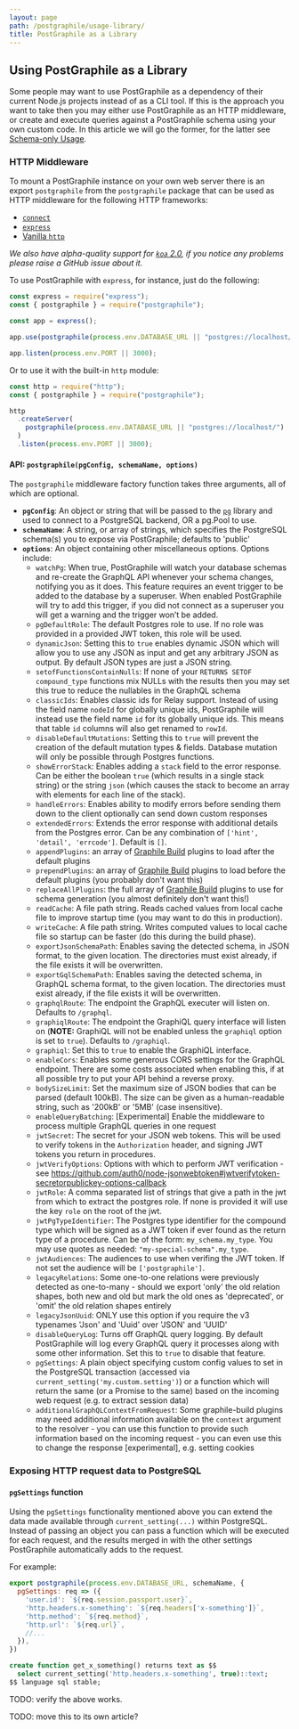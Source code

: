 ```yaml
---
layout: page
path: /postgraphile/usage-library/
title: PostGraphile as a Library
---
```


## Using PostGraphile as a Library

Some people may want to use PostGraphile as a dependency of their current
Node.js projects instead of as a CLI tool. If this is the approach you want to
take then you may either use PostGraphile as an HTTP middleware, or create and
execute queries against a PostGraphile schema using your own custom code. In
this article we will go the former, for the latter see [Schema-only
Usage](/postgraphile/usage-schema/).

### HTTP Middleware

To mount a PostGraphile instance on your own web server there is an export
`postgraphile` from the `postgraphile` package that can be used as HTTP
middleware for the following HTTP frameworks:

* [`connect`](http://npmjs.com/connect)
* [`express`](https://www.npmjs.com/package/express)
* [Vanilla `http`](https://nodejs.org/api/http.html)

_We also have alpha-quality support for [`koa`
2.0](https://www.npmjs.com/package/koa), if you notice any problems please raise a GitHub issue about it._

To use PostGraphile with `express`, for instance, just do the following:

```js
const express = require("express");
const { postgraphile } = require("postgraphile");

const app = express();

app.use(postgraphile(process.env.DATABASE_URL || "postgres://localhost/"));

app.listen(process.env.PORT || 3000);
```

Or to use it with the built-in `http` module:

```js
const http = require("http");
const { postgraphile } = require("postgraphile");

http
  .createServer(
    postgraphile(process.env.DATABASE_URL || "postgres://localhost/")
  )
  .listen(process.env.PORT || 3000);
```

#### API: `postgraphile(pgConfig, schemaName, options)`

The `postgraphile` middleware factory function takes three arguments, all of which are optional.

* **`pgConfig`**: An object or string that will be passed to the [`pg`][] library and used to connect to a PostgreSQL backend, OR a pg.Pool to use.
* **`schemaName`**: A string, or array of strings, which specifies the PostgreSQL schema(s) you to expose via PostGraphile; defaults to 'public'
* **`options`**: An object containing other miscellaneous options. Options include: <!-- LIBRARY_DOCBLOCK_BEGIN -->
  * `watchPg`: When true, PostGraphile will watch your database schemas and re-create the GraphQL API whenever your schema changes, notifying you as it does. This feature requires an event trigger to be added to the database by a superuser. When enabled PostGraphile will try to add this trigger, if you did not connect as a superuser you will get a warning and the trigger won’t be added.
  * `pgDefaultRole`: The default Postgres role to use. If no role was provided in a provided JWT token, this role will be used.
  * `dynamicJson`: Setting this to `true` enables dynamic JSON which will allow you to use any JSON as input and get any arbitrary JSON as output. By default JSON types are just a JSON string.
  * `setofFunctionsContainNulls`: If none of your `RETURNS SETOF compound_type` functions mix NULLs with the results then you may set this true to reduce the nullables in the GraphQL schema
  * `classicIds`: Enables classic ids for Relay support. Instead of using the field name `nodeId` for globally unique ids, PostGraphile will instead use the field name `id` for its globally unique ids. This means that table `id` columns will also get renamed to `rowId`.
  * `disableDefaultMutations`: Setting this to `true` will prevent the creation of the default mutation types & fields. Database mutation will only be possible through Postgres functions.
  * `showErrorStack`: Enables adding a `stack` field to the error response.  Can be either the boolean `true` (which results in a single stack string) or the string `json` (which causes the stack to become an array with elements for each line of the stack).
  * `handleErrors`: Enables ability to modify errors before sending them down to the client optionally can send down custom responses
  * `extendedErrors`: Extends the error response with additional details from the Postgres error.  Can be any combination of `['hint', 'detail', 'errcode']`. Default is `[]`.
  * `appendPlugins`: an array of [Graphile Build](/graphile-build/plugins/) plugins to load after the default plugins
  * `prependPlugins`: an array of [Graphile Build](/graphile-build/plugins/) plugins to load before the default plugins (you probably don't want this)
  * `replaceAllPlugins`: the full array of [Graphile Build](/graphile-build/plugins/) plugins to use for schema generation (you almost definitely don't want this!)
  * `readCache`: A file path string. Reads cached values from local cache file to improve startup time (you may want to do this in production).
  * `writeCache`: A file path string. Writes computed values to local cache file so startup can be faster (do this during the build phase).
  * `exportJsonSchemaPath`: Enables saving the detected schema, in JSON format, to the given location. The directories must exist already, if the file exists it will be overwritten.
  * `exportGqlSchemaPath`: Enables saving the detected schema, in GraphQL schema format, to the given location. The directories must exist already, if the file exists it will be overwritten.
  * `graphqlRoute`: The endpoint the GraphQL executer will listen on. Defaults to `/graphql`.
  * `graphiqlRoute`: The endpoint the GraphiQL query interface will listen on (**NOTE:** GraphiQL will not be enabled unless the `graphiql` option is set to `true`). Defaults to `/graphiql`.
  * `graphiql`: Set this to `true` to enable the GraphiQL interface.
  * `enableCors`: Enables some generous CORS settings for the GraphQL endpoint. There are some costs associated when enabling this, if at all possible try to put your API behind a reverse proxy.
  * `bodySizeLimit`: Set the maximum size of JSON bodies that can be parsed (default 100kB). The size can be given as a human-readable string, such as '200kB' or '5MB' (case insensitive).
  * `enableQueryBatching`: [Experimental] Enable the middleware to process multiple GraphQL queries in one request
  * `jwtSecret`: The secret for your JSON web tokens. This will be used to verify tokens in the `Authorization` header, and signing JWT tokens you return in procedures.
  * `jwtVerifyOptions`: Options with which to perform JWT verification - see https://github.com/auth0/node-jsonwebtoken#jwtverifytoken-secretorpublickey-options-callback
  * `jwtRole`: A comma separated list of strings that give a path in the jwt from which to extract the postgres role. If none is provided it will use the key `role` on the root of the jwt.
  * `jwtPgTypeIdentifier`: The Postgres type identifier for the compound type which will be signed as a JWT token if ever found as the return type of a procedure. Can be of the form: `my_schema.my_type`. You may use quotes as needed: `"my-special-schema".my_type`.
  * `jwtAudiences`: The audiences to use when verifing the JWT token. If not set the audience will be `['postgraphile']`.
  * `legacyRelations`: Some one-to-one relations were previously detected as one-to-many - should we export 'only' the old relation shapes, both new and old but mark the old ones as 'deprecated', or 'omit' the old relation shapes entirely
  * `legacyJsonUuid`: ONLY use this option if you require the v3 typenames 'Json' and 'Uuid' over 'JSON' and 'UUID'
  * `disableQueryLog`: Turns off GraphQL query logging. By default PostGraphile will log every GraphQL query it processes along with some other information. Set this to `true` to disable that feature.
  * `pgSettings`: A plain object specifying custom config values to set in the PostgreSQL transaction (accessed via `current_setting('my.custom.setting')`) or a function which will return the same (or a Promise to the same) based on the incoming web request (e.g. to extract session data)
  * `additionalGraphQLContextFromRequest`: Some graphile-build plugins may need additional information available on the `context` argument to the resolver - you can use this function to provide such information based on the incoming request - you can even use this to change the response [experimental], e.g. setting cookies

<!-- LIBRARY_DOCBLOCK_END -->

### Exposing HTTP request data to PostgreSQL

#### `pgSettings` function

Using the `pgSettings` functionality mentioned above you can extend the data
made available through `current_setting(...)` within PostgreSQL. Instead of
passing an object you can pass a function which will be executed for each
request, and the results merged in with the other settings PostGraphile
automatically adds to the request.

For example:

```js
export postgraphile(process.env.DATABASE_URL, schemaName, {
  pgSettings: req => ({
    'user.id': `${req.session.passport.user}`,
    'http.headers.x-something': `${req.headers['x-something']}`,
    'http.method': `${req.method}`,
    'http.url': `${req.url}`,
    //...
  }),
})
```

```sql
create function get_x_something() returns text as $$
  select current_setting('http.headers.x-something', true)::text;
$$ language sql stable;
```

TODO: verify the above works.

TODO: move this to its own article?

[connect]: https://www.npmjs.com/connect
[express]: https://www.npmjs.com/express
[graphql/express-graphql#82]: https://github.com/graphql/express-graphql/pull/82
[`pg`]: https://www.npmjs.com/pg
[morgan]: https://www.npmjs.com/morgan
